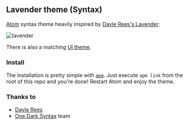 ## Lavender theme (Syntax)

[Atom](https://atom.io/) syntax theme heavily inspired by [Dayle Rees's Lavender](http://daylerees.github.io/):

![lavender](https://cloud.githubusercontent.com/assets/577360/6507238/9e179892-c361-11e4-8e88-927d41d3b7f3.png)

There is also a matching [UI theme](https://github.com/madhead/lavender-ui).

### Install

The installation is pretty simple with [`apm`](https://github.com/atom/apm).
Just execute `apm link` from the root of this repo and you're done! Restart Atom and enjoy the theme.

### Thanks to
+ [Dayle Rees](http://daylerees.com/)
+ [One Dark Syntax](https://github.com/atom/one-dark-syntax) team
